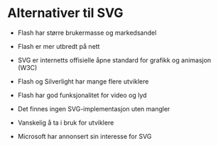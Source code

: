 # Alternativer til SVG #

* Flash har større brukermasse og markedsandel
* Flash er mer utbredt på nett

* SVG er internetts offisielle åpne standard for grafikk og animasjon (W3C)
* Flash og Silverlight har mange flere utviklere

* Flash har god funksjonalitet for video og lyd
* Det finnes ingen SVG-implementasjon uten mangler
* Vanskelig å ta i bruk for utviklere
* Microsoft har annonsert sin interesse for SVG
